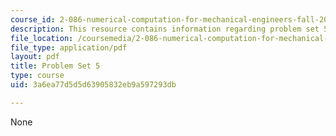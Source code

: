 ```yaml
---
course_id: 2-086-numerical-computation-for-mechanical-engineers-fall-2012
description: This resource contains information regarding problem set 5.
file_location: /coursemedia/2-086-numerical-computation-for-mechanical-engineers-fall-2012/3a6ea77d5d5d63905832eb9a597293db_MIT2_086F12_pset5.pdf
file_type: application/pdf
layout: pdf
title: Problem Set 5
type: course
uid: 3a6ea77d5d5d63905832eb9a597293db

---
```

None